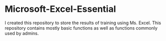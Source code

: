# Microsoft-Excel-Essential
I created this repository to store the results of training using Ms. Excel. This repository contains mostly basic functions as well as functions commonly used by admins.
